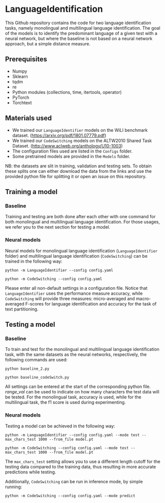 # LanguageIdentification

This Github repository contains the code for two language identification tasks, namely monolingual and multilingual language identification. The goal of the models is to identify the predominant language of a given test with a neural network, but where the baseline is not based on a neural network approach, but a simple distance measure. 

## Prerequisites

- Numpy
- Sklearn
- tqdm
- re
- Python modules (collections, time, itertools, operator)
- PyTorch
- Torchtext

## Materials used

- We trained our ```LanguageIdentifier``` models on the WiLI benchmark dataset. (https://arxiv.org/pdf/1801.07779.pdf)
- We trained our ```CodeSwitching``` models on the ALTW2010 Shared Task Dataset. (http://www.aclweb.org/anthology/U10-1003)
- The configuration files used are listed in the ```Configs``` folder.
- Some pretrained models are provided in the ```Models``` folder.

NB: the datasets are slit in training, validation and testing sets. To obtain these splits one can either download the data from the links and use the provided python file for splitting it or open an issue on this repository.


## Training a model

### Baseline
Training and testing are both done after each other with one command for both monolingual and multilingual language identification. For those usages, we refer you to the next section for testing a model. 

### Neural models

Neural models for monolingual language identification (```LanguageIdentifier``` folder) and multilingual language identification (```CodeSwitching```) can be trained in the following way:

```python -m LanguageIdentifier --config config.yaml```

```python -m CodeSwitching --config config.yaml```

Please enter all non-default settings in a configuration file.
Notice that ```LanguageIdentifier``` uses the performance measure accuracy, while ```CodeSwitching``` will provide three measures: micro-averaged and macro-averaged F-scores for language identification and accuracy for the task of text partitioning.

## Testing a model

### Baseline
To train and test for the monolingual and multilingual language identification task, with the same datasets as the neural networks, respectively, the following commands are used:

```python baseline_2.py```

```python baseline_codeSwitch.py```

All settings can be entered at the start of the corresponding python file. _range_val_ can be used to indicate on how many characters the test data will be tested. For the monolingual task, accuracy is used, while for the multilingual task, the f1 score is used during experimenting.

### Neural models

Testing a model can be achieved in the following way:

```python -m LanguageIdentifier --config config.yaml --mode test --max_chars_test 1000 --from_file model.pt```

```python -m CodeSwitching --config config.yaml --mode test --max_chars_test 1000 --from_file model.pt```

The ```max_chars_test``` setting allows you to use a different length cutoff for the testing data compared to the training data, thus resulting in more accurate predictions while testing.

Additionally, ```CodeSwitching``` can be run in inference mode, by simple running:

```python -m CodeSwitching --config config.yaml --mode predict```

